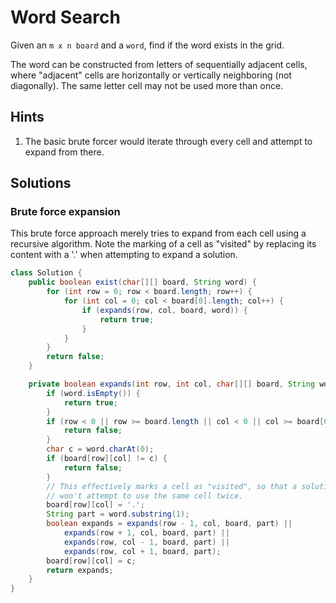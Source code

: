 # Word Search

Given an `m x n board` and a `word`, find if the word exists in the grid.

The word can be constructed from letters of sequentially adjacent cells, where
"adjacent" cells are horizontally or vertically neighboring (not diagonally).
The same letter cell may not be used more than once.

## Hints

1. The basic brute forcer would iterate through every cell and attempt to expand
   from there.

## Solutions

### Brute force expansion

This brute force approach merely tries to expand from each cell using a
recursive algorithm. Note the marking of a cell as "visited" by replacing its
content with a '.' when attempting to expand a solution.

```java
class Solution {
    public boolean exist(char[][] board, String word) {
        for (int row = 0; row < board.length; row++) {
            for (int col = 0; col < board[0].length; col++) {
                if (expands(row, col, board, word)) {
                    return true;
                }
            }
        }
        return false;
    }

    private boolean expands(int row, int col, char[][] board, String word) {
        if (word.isEmpty()) {
            return true;
        }
        if (row < 0 || row >= board.length || col < 0 || col >= board[0].length) {
            return false;
        }
        char c = word.charAt(0);
        if (board[row][col] != c) {
            return false;
        }
        // This effectively marks a cell as "visited", so that a solution
        // won't attempt to use the same cell twice.
        board[row][col] = '.';
        String part = word.substring(1);
        boolean expands = expands(row - 1, col, board, part) ||
            expands(row + 1, col, board, part) ||
            expands(row, col - 1, board, part) ||
            expands(row, col + 1, board, part);
        board[row][col] = c;
        return expands;
    }
}
```
